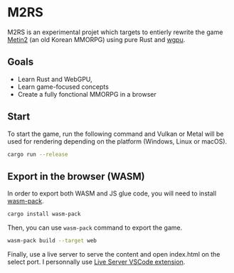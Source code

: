 # M2RS

M2RS is an experimental projet which targets to entierly rewrite the game [Metin2](https://fr.wikipedia.org/wiki/Metin2) (an old Korean MMORPG) using pure Rust and [wgpu](https://github.com/gfx-rs/wgpu).

## Goals

- Learn Rust and WebGPU,
- Learn game-focused concepts
- Create a fully fonctional MMORPG in a browser

## Start

To start the game, run the following command and Vulkan or Metal will be used for rendering depending on the platform (Windows, Linux or macOS).

```bash
cargo run --release
```

## Export in the browser (WASM)

In order to export both WASM and JS glue code, you will need to install [wasm-pack](https://github.com/rustwasm/wasm-pack).

```bash
cargo install wasm-pack
```

Then, you can use `wasm-pack` command to export the game.

```bash
wasm-pack build --target web
```

Finally, use a live server to serve the content and open index.html on the select port. I personnally use [Live Server VSCode extension](https://marketplace.visualstudio.com/items?itemName=ritwickdey.LiveServer).